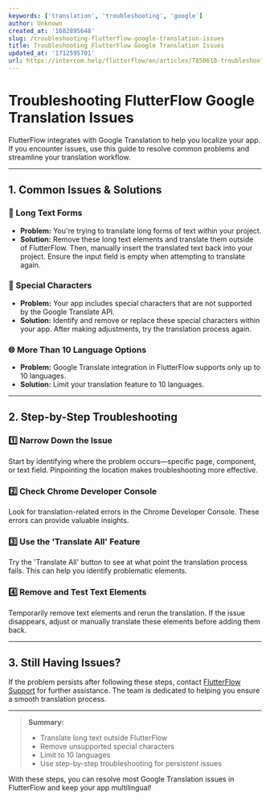 ```yaml
---
keywords: ['translation', 'troubleshooting', 'google']
author: Unknown
created_at: '1682895648'
slug: /troubleshooting-flutterflow-google-translation-issues
title: Troubleshooting FlutterFlow Google Translation Issues
updated_at: '1712595701'
url: https://intercom.help/flutterflow/en/articles/7850610-troubleshooting-flutterflow-google-translation-issues
---
```

# Troubleshooting FlutterFlow Google Translation Issues

FlutterFlow integrates with Google Translation to help you localize your app. If you encounter issues, use this guide to resolve common problems and streamline your translation workflow.

---

## 1. Common Issues & Solutions

### 📝 Long Text Forms
- **Problem:** You're trying to translate long forms of text within your project.
- **Solution:** Remove these long text elements and translate them outside of FlutterFlow. Then, manually insert the translated text back into your project. Ensure the input field is empty when attempting to translate again.

### 🔣 Special Characters
- **Problem:** Your app includes special characters that are not supported by the Google Translate API.
- **Solution:** Identify and remove or replace these special characters within your app. After making adjustments, try the translation process again.

### 🌐 More Than 10 Language Options
- **Problem:** Google Translate integration in FlutterFlow supports only up to 10 languages.
- **Solution:** Limit your translation feature to 10 languages.

---

## 2. Step-by-Step Troubleshooting

### 1️⃣ Narrow Down the Issue
Start by identifying where the problem occurs—specific page, component, or text field. Pinpointing the location makes troubleshooting more effective.

### 2️⃣ Check Chrome Developer Console
Look for translation-related errors in the Chrome Developer Console. These errors can provide valuable insights.

### 3️⃣ Use the 'Translate All' Feature
Try the 'Translate All' button to see at what point the translation process fails. This can help you identify problematic elements.

### 4️⃣ Remove and Test Text Elements
Temporarily remove text elements and rerun the translation. If the issue disappears, adjust or manually translate these elements before adding them back.

---

## 3. Still Having Issues?
If the problem persists after following these steps, contact [FlutterFlow Support](https://intercom.help/flutterflow/en/articles/7850610-troubleshooting-flutterflow-google-translation-issues) for further assistance. The team is dedicated to helping you ensure a smooth translation process.

---

> **Summary:**
> - Translate long text outside FlutterFlow
> - Remove unsupported special characters
> - Limit to 10 languages
> - Use step-by-step troubleshooting for persistent issues

With these steps, you can resolve most Google Translation issues in FlutterFlow and keep your app multilingual!